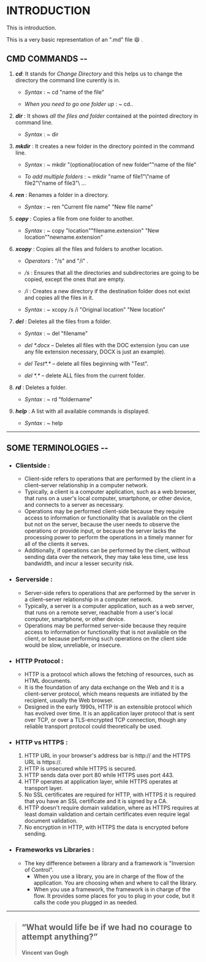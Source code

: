 # INTRODUCTION

This is introduction.

This is a very basic representation of an ".md" file :smile: .

## CMD COMMANDS --

1. ***cd***: It stands for *Change Directory* and this helps us to change the directory the command line curently is in.

    - *Syntax* : ~ cd "name of the file"
    
    - *When you need to go one folder up* : ~ cd..

2. ***dir*** : It shows *all the files and folder* contained at the pointed directory in command line.

    - *Syntax* : ~ dir

3. ***mkdir*** : It creates a new folder in the directory pointed in the command line.

    - *Syntax* : ~ mkdir "(optional)location of new folder"\"name of the file"
    
    - *To add multiple folders* : ~ mkdir "name of file1"\\"name of file2"\\"name of file3"\\ ...

4. ***ren*** : Renames a folder in a directory.

    - *Syntax* : ~ ren "Current file name" "New file name"

5. ***copy*** : Copies a file from one folder to another.

    - *Syntax* : ~ copy "location"\"filename.extension" "New location"\"newname.extension"

6. ***xcopy*** : Copies all the files and folders to another location.

    - *Operators* : "/s" and "/i" .

    - */s* : Ensures that all the directories and subdirectories are going to be copied, except the ones that are empty.

    - */i* : Creates a new directory if the destination folder does not exist and copies all the files in it.
    
    - *Syntax* : ~ xcopy /s /i "Original location" "New location"

7. ***del*** : Deletes all the files from a folder.

    - *Syntax* : ~ del "filename"

    - *del \*.docx* – Deletes all files with the DOC extension (you can use any file extension necessary, DOCX is just an example).

    - *del Test\*.\** – delete all files beginning with "Test".
    
    - *del \*.\** – delete ALL files from the current folder.

8. ***rd*** : Deletes a folder.

    - *Syntax* : ~ rd "foldername"

9. ***help*** : A list with all available commands is displayed.

    - *Syntax* : ~ help

---

## SOME TERMINOLOGIES --

- ### Clientside : 
    - Client-side refers to operations that are performed by the client in a client–server relationship in a computer network.
    - Typically, a client is a computer application, such as a web browser, that runs on a user's local computer, smartphone, or other device, and connects to a server as necessary.
    - Operations may be performed client-side because they require access to information or functionality that is available on the client but not on the server, because the user needs to observe the operations or provide input, or because the server lacks the processing power to perform the operations in a timely manner for all of the clients it serves.
    - Additionally, if operations can be performed by the client, without sending data over the network, they may take less time, use less bandwidth, and incur a lesser security risk.

- ### Serverside :
    - Server-side refers to operations that are performed by the server in a client–server relationship in a computer network.
    - Typically, a server is a computer application, such as a web server, that runs on a remote server, reachable from a user's local computer, smartphone, or other device.
    - Operations may be performed server-side because they require access to information or functionality that is not available on the client, or because performing such operations on the client side would be slow, unreliable, or insecure.

- ### HTTP Protocol :
    - HTTP is a protocol which allows the fetching of resources, such as HTML documents. 
    - It is the foundation of any data exchange on the Web and it is a client-server protocol, which means requests are initiated by the recipient, usually the Web browser.
    - Designed in the early 1990s, HTTP is an extensible protocol which has evolved over time. It is an application layer protocol that is sent over TCP, or over a TLS-encrypted TCP connection, though any reliable transport protocol could theoretically be used.

- ### HTTP vs HTTPS :
    1. HTTP URL in your browser's address bar is http:// and the HTTPS URL is https://.
    2. HTTP is unsecured while HTTPS is secured.
    3. HTTP sends data over port 80 while HTTPS uses port 443.
    4. HTTP operates at application layer, while HTTPS operates at transport layer.
    5. No SSL certificates are required for HTTP, with HTTPS it is required that you have an SSL certificate and it is signed by a CA.
    6. HTTP doesn't require domain validation, where as HTTPS requires at least domain validation and certain certificates even require legal document validation.
    7. No encryption in HTTP, with HTTPS the data is encrypted before sending.

- ### Frameworks vs Libraries :
    - The key difference between a library and a framework is "Inversion of Control".
        - When you use a library, you are in charge of the flow of the application. You are choosing when and where to call the library. 
        - When you use a framework, the framework is in charge of the flow. It provides some places for you to plug in your code, but it calls the code you plugged in as needed.

---

> ## “What would life be if we had no courage to attempt anything?”
> #### Vincent van Gogh